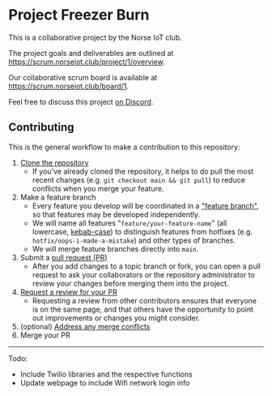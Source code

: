 # Project Freezer Burn

This is a collaborative project by the Norse IoT club.

The project goals and deliverables are outlined at <https://scrum.norseiot.club/project/1/overview>.

Our collaborative scrum board is available at <https://scrum.norseiot.club/board/1>.

Feel free to discuss this project [on Discord](https://discord.com/channels/1027698639172288512/1145918385377525840).

## Contributing

This is the general workflow to make a contribution to this repository:

1. [Clone the repository](https://docs.github.com/en/repositories/creating-and-managing-repositories/cloning-a-repository)
    - If you've already cloned the repository, it helps to do pull the most recent changes (e.g. `git checkout main && git pull`) to reduce conflicts when you merge your feature.
2. Make a feature branch
    - Every feature you develop will be coordinated in a ["feature branch"](https://blog.mergify.com/feature-branch-a-quick-walk-through-git-workflow/), so that features may be developed independently.
    - We will name all features "`feature/your-feature-name`" (all lowercase, [kebab-case](https://en.wikipedia.org/wiki/Letter_case#Kebab_case)) to distinguish features from hotfixes (e.g. `hotfix/oops-i-made-a-mistake`) and other types of branches.
    - We will merge feature branches directly into `main`.
3. Submit a [pull request (PR)](https://docs.github.com/en/pull-requests/collaborating-with-pull-requests/proposing-changes-to-your-work-with-pull-requests)
    - After you add changes to a topic branch or fork, you can open a pull request to ask your collaborators or the repository administrator to review your changes before merging them into the project.
4. [Request a review for your PR](https://docs.github.com/en/pull-requests/collaborating-with-pull-requests/proposing-changes-to-your-work-with-pull-requests/requesting-a-pull-request-review)
    - Requesting a review from other contributors ensures that everyone is on the same page, and that others have the opportunity to point out improvements or changes you might consider.
5. (optional) [Address any merge conflicts](https://docs.github.com/en/pull-requests/collaborating-with-pull-requests/addressing-merge-conflicts/resolving-a-merge-conflict-on-github)
6. Merge your PR

----

Todo:
- Include Twilio libraries and the respective functions
- Update webpage to include Wifi network login info

